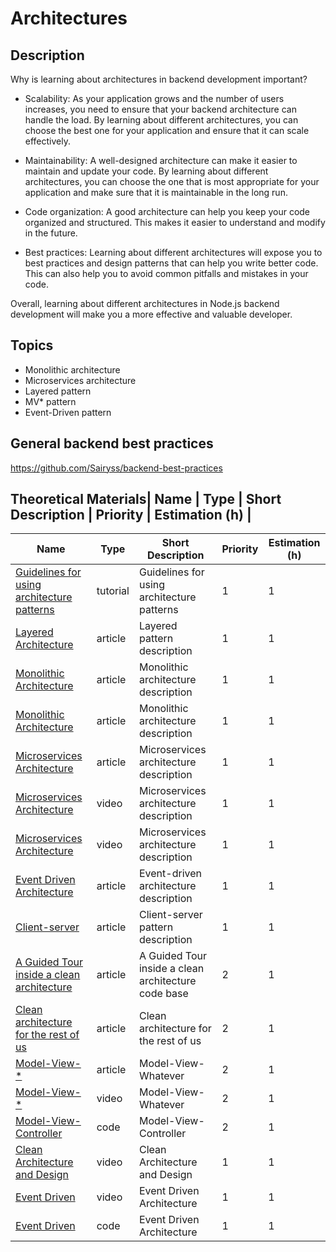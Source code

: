 # Architectures

## Description

Why is learning about architectures in backend development important?

- Scalability: As your application grows and the number of users increases, you need to ensure that your backend architecture can handle the load. By learning about different architectures, you can choose the best one for your application and ensure that it can scale effectively.

- Maintainability: A well-designed architecture can make it easier to maintain and update your code. By learning about different architectures, you can choose the one that is most appropriate for your application and make sure that it is maintainable in the long run.

- Code organization: A good architecture can help you keep your code organized and structured. This makes it easier to understand and modify in the future.

- Best practices: Learning about different architectures will expose you to best practices and design patterns that can help you write better code. This can also help you to avoid common pitfalls and mistakes in your code.

Overall, learning about different architectures in Node.js backend development will make you a more effective and valuable developer.

## Topics

- Monolithic architecture
- Microservices architecture
- Layered pattern
- MV\* pattern
- Event-Driven pattern

## General backend best practices

https://github.com/Sairyss/backend-best-practices

## Theoretical Materials| Name | Type | Short Description | Priority | Estimation (h) |

| Name                                                                                                                                        | Type     | Short Description                                   | Priority | Estimation (h) |
| ------------------------------------------------------------------------------------------------------------------------------------------- | -------- | --------------------------------------------------- | -------- | -------------- |
| [Guidelines for using architecture patterns](https://pubs.opengroup.org/architecture/togaf8-doc/arch/chap28.html)                           | tutorial | Guidelines for using architecture patterns          | 1        | 1              |
| [Layered Architecture](https://www.oreilly.com/library/view/software-architecture-patterns/9781491971437/ch01.html)                         | article  | Layered pattern description                         | 1        | 1              |
| [Monolithic Architecture](https://medium.com/koderlabs/introduction-to-monolithic-architecture-and-microservices-architecture-b211a5955c63) | article  | Monolithic architecture description                 | 1        | 1              |
| [Monolithic Architecture](https://scaleyourapp.com/monolithic-architecture)                                                                 | article  | Monolithic architecture description                 | 1        | 1              |
| [Microservices Architecture](https://martinfowler.com/articles/microservices.html)                                                          | article  | Microservices architecture description              | 1        | 1              |
| [Microservices Architecture](https://www.youtube.com/watch?v=z8qhToMtYRc&ab_channel=GOTOConferences)                                        | video    | Microservices architecture description              | 1        | 1              |
| [Microservices Architecture](https://www.youtube.com/watch?v=j1gU2oGFayY)                                                                   | video    | Microservices architecture description              | 1        | 1              |
| [Event Driven Architecture](https://www.oreilly.com/library/view/software-architecture-patterns/9781491971437/ch02.html)                    | article  | Event-driven architecture description               | 1        | 1              |
| [Client-server](https://www.oreilly.com/library/view/architectural-patterns/9781787287495/2b0ae6d7-6083-4ebb-982a-57eb8d2681ce.xhtml)       | article  | Client-server pattern description                   | 1        | 1              |
| [A Guided Tour inside a clean architecture](https://proandroiddev.com/a-guided-tour-inside-a-clean-architecture-code-base-48bb5cc9fc97)     | article  | A Guided Tour inside a clean architecture code base | 2        | 1              |
| [Clean architecture for the rest of us](https://pusher.com/tutorials/clean-architecture-introduction)                                       | article  | Clean architecture for the rest of us               | 2        | 1              |
| [Model-View-\*](https://www.beyondjava.net/model-view-whatever)                                                                             | article  | Model-View-Whatever                                 | 2        | 1              |
| [Model-View-\*](https://www.youtube.com/watch?v=X85soC5evw0&ab_channel=UlbiTV)                                                              | video    | Model-View-Whatever                                 | 2        | 1              |
| [Model-View-Controller](https://github.com/utimur/mvc)                                                                                      | code     | Model-View-Controller                               | 2        | 1              |
| [Clean Architecture and Design](https://www.youtube.com/watch?v=Nsjsiz2A9mg)                                                                | video    | Clean Architecture and Design                       | 1        | 1              |
| [Event Driven](https://www.youtube.com/watch?v=STKCRSUsyP0&list=PLzlEgn_KsNQ5lq8v0mVkPOzlHnrCmdBuG&index=1&ab_channel=GOTOConferences)      | video    | Event Driven Architecture                           | 1        | 1              |
| [Event Driven](https://github.dev/damiancipolat/Node-event-saga)                                                                            | code     | Event Driven Architecture                           | 1        | 1              |
